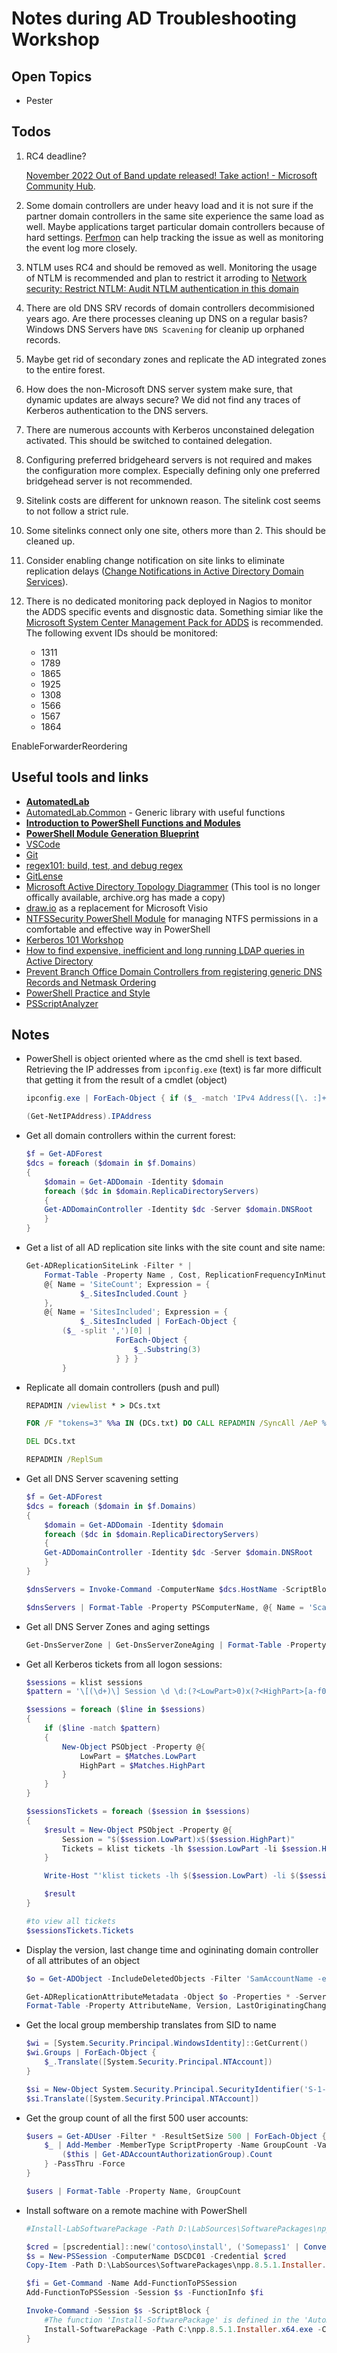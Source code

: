 # Notes during AD Troubleshooting Workshop

## Open Topics

- Pester 

## Todos

1. RC4 deadline?

    [November 2022 Out of Band update released! Take action! - Microsoft Community Hub](
    https://techcommunity.microsoft.com/t5/ask-the-directory-services-team/november-2022-out-of-band-update-released-take-action/bc-p/3700413/highlight/true).

1. Some domain controllers are under heavy load and it is not sure if the partner domain controllers in the same site experience the same load as well. Maybe applications target particular domain controllers because of hard settings. [Perfmon](https://learn.microsoft.com/de-de/windows-server/administration/windows-commands/perfmon) can help tracking the issue as well as monitoring the event log more closely.

1. NTLM uses RC4 and should be removed as well. Monitoring the usage of NTLM is recommended and plan to restrict it arroding to [Network security: Restrict NTLM: Audit NTLM authentication in this domain](https://learn.microsoft.com/en-us/windows/security/threat-protection/security-policy-settings/network-security-restrict-ntlm-audit-ntlm-authentication-in-this-domain)

1. There are old DNS SRV records of domain controllers decommisioned years ago. Are there processes cleaning up DNS on a regular basis? Windows DNS Servers have `DNS Scavening` for cleanip up orphaned records.

1. Maybe get rid of secondary zones and replicate the AD integrated zones to the entire forest.

1. How does the non-Microsoft DNS server system make sure, that dynamic updates are always secure? We did not find any traces of Kerberos authentication to the DNS servers.

1. There are numerous accounts with Kerberos unconstained delegation activated. This should be switched to contained delegation.

1. Configuring preferred bridgeheard servers is not required and makes the configuration more complex. Especially defining only one preferred bridgehead server is not recommended.

1. Sitelink costs are different for unknown reason. The sitelink cost seems to not follow a strict rule.

1. Some sitelinks connect only one site, others more than 2. This should be cleaned up.

1. Consider enabling change notification on site links to eliminate replication delays ([Change Notifications in Active Directory Domain Services](https://learn.microsoft.com/en-us/windows/win32/ad/change-notifications-in-active-directory-domain-services)).

1. There is no dedicated monitoring pack deployed in Nagios to monitor the ADDS specific events and disgnostic data. Something simiar like the [Microsoft System Center Management Pack for ADDS](https://www.microsoft.com/en-us/download/details.aspx?id=54525) is recommended. The following exvent IDs should be monitored:

   - 1311
   - 1789
   - 1865
   - 1925
   - 1308
   - 1566
   - 1567
   - 1864


EnableForwarderReordering

## Useful tools and links

- [**AutomatedLab**](https://automatedlab.org/en/latest/)
- [AutomatedLab.Common](https://www.powershellgallery.com/packages/AutomatedLab.Common/2.3.17) - Generic library with useful functions
- [**Introduction to PowerShell Functions and Modules**](https://github.com/raandree/PowerShellTraining)
- [**PowerShell Module Generation Blueprint**](https://github.com/gaelcolas/Sampler)
- [VSCode](https://code.visualstudio.com/download)
- [Git](https://git-scm.com/downloads)
- [regex101: build, test, and debug regex](https://regex101.com/)
- [GitLense](https://marketplace.visualstudio.com/items?itemName=eamodio.gitlens)
- [Microsoft Active Directory Topology Diagrammer](http://web.archive.org/web/20200802184044/https://www.microsoft.com/en-us/download/confirmation.aspx?id=13380) (This tool is no longer offically available, archive.org has made a copy)
- [draw.io](https://www.drawio.com/) as a replacement for Microsoft Visio
- [NTFSSecurity PowerShell Module](https://www.powershellgallery.com/packages/NTFSSecurity/4.2.6) for managing NTFS permissions in a comfortable and effective way in PowerShell
- [Kerberos 101 Workshop](https://github.com/raandree/Kerberos101)
- [How to find expensive, inefficient and long running LDAP queries in Active Directory](https://techcommunity.microsoft.com/t5/core-infrastructure-and-security/how-to-find-expensive-inefficient-and-long-running-ldap-queries/ba-p/257859)
- [Prevent Branch Office Domain Controllers from registering generic DNS Records and Netmask Ordering](https://blog.matrixpost.net/prevent-branch-office-domain-controller-from-registering-generic-dns-records-and-netmask-ordering/)
- [PowerShell Practice and Style](https://github.com/PoshCode/PowerShellPracticeAndStyle/blob/d1c6ae146b1060ec4844afc393161c6237bd85a7/Style-Guide/Code-Layout-and-Formatting.md)
- [PSScriptAnalyzer](https://github.com/PowerShell/PSScriptAnalyzer)
## Notes

- PowerShell is object oriented where as the cmd shell is text based. Retrieving the IP addresses from `ipconfig.exe` (text) is far more difficult that getting it from the result of a cmdlet (object)

    ```powershell
    ipconfig.exe | ForEach-Object { if ($_ -match 'IPv4 Address([\. :]+)(?<IpAddress>[\d\.]+)') { $Matches.IpAddress } }

    (Get-NetIPAddress).IPAddress
    ```

- Get all domain controllers within the current forest:

    ```powershell
    $f = Get-ADForest
    $dcs = foreach ($domain in $f.Domains)
    {
        $domain = Get-ADDomain -Identity $domain
        foreach ($dc in $domain.ReplicaDirectoryServers)
        {
        Get-ADDomainController -Identity $dc -Server $domain.DNSRoot
        }
    } 
    ```

- Get a list of all AD replication site links with the site count and site name:

    ```powershell
    Get-ADReplicationSiteLink -Filter * | 
        Format-Table -Property Name , Cost, ReplicationFrequencyInMinutes, 
        @{ Name = 'SiteCount'; Expression = { 
                $_.SitesIncluded.Count } 
        }, 
        @{ Name = 'SitesIncluded'; Expression = { 
                $_.SitesIncluded | ForEach-Object { 
            ($_ -split ',')[0] | 
                        ForEach-Object {
                            $_.Substring(3)
                        } } } 
            }
    ```

- Replicate all domain controllers (push and pull)

    ```cmd
    REPADMIN /viewlist * > DCs.txt

    FOR /F "tokens=3" %%a IN (DCs.txt) DO CALL REPADMIN /SyncAll /AeP %%a

    DEL DCs.txt

    REPADMIN /ReplSum
    ```

- Get all DNS Server scavening setting

    ```powershell
    $f = Get-ADForest
    $dcs = foreach ($domain in $f.Domains)
    {
        $domain = Get-ADDomain -Identity $domain
        foreach ($dc in $domain.ReplicaDirectoryServers)
        {
        Get-ADDomainController -Identity $dc -Server $domain.DNSRoot
        }
    }

    $dnsServers = Invoke-Command -ComputerName $dcs.HostName -ScriptBlock { Get-DnsServer }

    $dnsServers | Format-Table -Property PSComputerName, @{ Name = 'ScavengingInterval'; Expression = { $_.ServerScavenging.ScavengingInterval } }
    ```

- Get all DNS Server Zones and aging settings

    ```powershell
    Get-DnsServerZone | Get-DnsServerZoneAging | Format-Table -Property *
    ```

- Get all Kerberos tickets from all logon sessions:

    ```powershell
    $sessions = klist sessions
    $pattern = '\[(\d+)\] Session \d \d:(?<LowPart>0)x(?<HighPart>[a-f0-9]+)'

    $sessions = foreach ($line in $sessions)
    {
        if ($line -match $pattern)
        {
            New-Object PSObject -Property @{
                LowPart = $Matches.LowPart
                HighPart = $Matches.HighPart
            }
        }
    }

    $sessionsTickets = foreach ($session in $sessions)
    {
        $result = New-Object PSObject -Property @{
            Session = "$($session.LowPart)x$($session.HighPart)"
            Tickets = klist tickets -lh $session.LowPart -li $session.HighPart
        }
    
        Write-Host "'klist tickets -lh $($session.LowPart) -li $($session.HighPart)' knows about $($result.Tickets.Count) tickets"

        $result
    }

    #to view all tickets
    $sessionsTickets.Tickets 
    ```

- Display the version, last change time and ogininating domain controller of all attributes of an object

    ```powershell
    $o = Get-ADObject -IncludeDeletedObjects -Filter 'SamAccountName -eq "g1"'

    Get-ADReplicationAttributeMetadata -Object $o -Properties * -Server f1dc1 -IncludeDeletedObjects |
    Format-Table -Property AttributeName, Version, LastOriginatingChangeTime, LastOriginatingChangeDirectoryServerIdentity
    ```

- Get the local group membership translates from SID to name

    ```powershell
    $wi = [System.Security.Principal.WindowsIdentity]::GetCurrent()
    $wi.Groups | ForEach-Object {
        $_.Translate([System.Security.Principal.NTAccount])
    }

    $si = New-Object System.Security.Principal.SecurityIdentifier('S-1-5-21-2033787110-292873494-3235488292-3509')
    $si.Translate([System.Security.Principal.NTAccount])
    ```

- Get the group count of all the first 500 user accounts:

    ```powershell
    $users = Get-ADUser -Filter * -ResultSetSize 500 | ForEach-Object {
        $_ | Add-Member -MemberType ScriptProperty -Name GroupCount -Value {
            ($this | Get-ADAccountAuthorizationGroup).Count
        } -PassThru -Force
    }

    $users | Format-Table -Property Name, GroupCount
    ```

- Install software on a remote machine with PowerShell

    ```powershell
    #Install-LabSoftwarePackage -Path D:\LabSources\SoftwarePackages\npp.8.5.1.Installer.x64.exe -CommandLine /S -ComputerName DSCDC01

    $cred = [pscredential]::new('contoso\install', ('Somepass1' | ConvertTo-SecureString -AsPlainText -Force))
    $s = New-PSSession -ComputerName DSCDC01 -Credential $cred
    Copy-Item -Path D:\LabSources\SoftwarePackages\npp.8.5.1.Installer.x64.exe -Destination C:\ -ToSession $s

    $fi = Get-Command -Name Add-FunctionToPSSession
    Add-FunctionToPSSession -Session $s -FunctionInfo $fi

    Invoke-Command -Session $s -ScriptBlock {
        #The function 'Install-SoftwarePackage' is defined in the 'AutomatedLab.Common' module
        Install-SoftwarePackage -Path C:\npp.8.5.1.Installer.x64.exe -CommandLine /S -
    }
    ```
